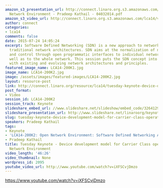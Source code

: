 ```yaml
---
amazon_s3_presentation_url: http://connect.linaro.org.s3.amazonaws.com/lca14/presentations/Keynote-Open
  Network Environment - Pradeep Kathail - 04032014.pdf
amazon_s3_video_url: http://connect.linaro.org.s3.amazonaws.com/lca14/videos/03-04-Tuesday/Tuesday+Keynote+-+Device+development+model+for+Carrier+Class+operators+%2526+Open+Network+Environment.mp4
author: connect
categories:
- lca14
comments: false
date: 2015-07-24 14:05:24
excerpt: Software Defined Networking (SDN) is a new approach to networking, complementing
  traditional network architectures. SDN aims at the normalization of network configuration
  and control through open programmatic interfaces to individual network devices as
  well as to the whole network. This session puts the SDN concept into perspective
  with existing and evolving network architectures and principles.
featured_image_name: LCA14-200K1.jpg
image_name: LCA14-200K2.jpg
image: /assets/images/featured-images/LCA14-200K2.jpg
layout: resource-post
link: http://connect.linaro.org/resource/lca14/tuesday-keynote-device-development-model-for-carrier-class-operators-open-network-environment/
post_format:
- Video
session_id: LCA14-200K2
session_track: Keynote
slideshare_embed_url: //www.slideshare.net/slideshow/embed_code/32641294
slideshare_presentation_url: http://www.slideshare.net/linaroorg/keynote-open-networkenvironmentpradeepkathail04032014
slug: tuesday-keynote-device-development-model-for-carrier-class-operators-open-network-environment
speakers: Pradeep Kathail
tags:
- Keynote
- 'LCA14-200K2: Open Network Environment: Software Defined Networking And Beyond'
- Pradeep Kathail
title: Tuesday Keynote - Device development model for Carrier Class operators & Open
  Network Environment
video_length: '46:26'
video_thumbnail: None
wordpress_id: 2095
youtube_video_url: http://www.youtube.com/watch?v=iXFSCvjDmzo
---
```


https://www.youtube.com/watch?v=iXFSCvjDmzo
